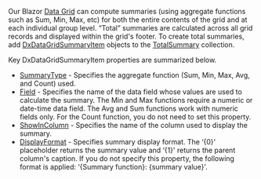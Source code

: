 Our Blazor [Data Grid](https://docs.devexpress.com/Blazor/DevExpress.Blazor.DxDataGrid-1) can compute summaries (using aggregate functions such as Sum, Min, Max, etc) for both the entire contents of the grid and at each individual group level. “Total” summaries are calculated across all grid records and displayed within the grid's footer. To create total summaries, add [DxDataGridSummaryItem](https://docs.devexpress.com/Blazor/DevExpress.Blazor.DxDataGridSummaryItem) objects to the [TotalSummary](https://docs.devexpress.com/Blazor/DevExpress.Blazor.DxDataGrid-1.TotalSummary) collection.

Key DxDataGridSummaryItem properties are summarized below.

*   [SummaryType](https://docs.devexpress.com/Blazor/DevExpress.Blazor.DxSummaryItemBase-1.SummaryType) - Specifies the aggregate function (Sum, Min, Max, Avg, and Count) used.
*   [Field](https://docs.devexpress.com/Blazor/DevExpress.Blazor.DxSummaryItemBase-1.Field) - Specifies the name of the data field whose values are used to calculate the summary. The Min and Max functions require a numeric or date-time data field. The Avg and Sum functions work with numeric fields only. For the Count function, you do not need to set this property.
*   [ShowInColumn](https://docs.devexpress.com/Blazor/DevExpress.Blazor.DxDataGridSummaryItem.ShowInColumn) - Specifies the name of the column used to display the summary.
*   [DisplayFormat](https://docs.devexpress.com/Blazor/DevExpress.Blazor.DxSummaryItemBase-1.DisplayFormat) - Specifies summary display format. The ‘{0}' placeholder returns the summary value and ‘{1}' returns the parent column's caption. If you do not specify this property, the following format is applied: ‘{Summary function}: {summary value}'.
